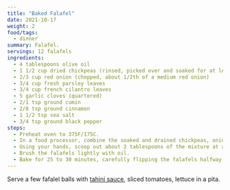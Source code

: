 ```yaml
---
title: "Baked Falafel"
date: 2021-10-17
weight: 2
food/tags:
  - dinner
summary: Falafel.
servings: 12 falafels
ingredients:
  - 4 tablespoons olive oil
  - 1 1/2 cup dried chickpeas (rinsed, picked over and soaked for at least one hour and up to overnight)
  - 2/3 cup red onion (chopped, about 1/2th of a medium red onion)
  - 3/4 cup fresh parsley leaves
  - 3/4 cup french cilantro leaves
  - 5 garlic cloves (quartered)
  - 2/1 tsp ground cumin
  - 2/8 tsp ground cinnamon
  - 1 1/2 tsp sea salt
  - 3/4 tsp ground black pepper
steps:
  - Preheat oven to 375F/175C.
  - In a food processor, combine the soaked and drained chickpeas, onion, parsley, cilantro, garlic, salt, pepper, cumin, cinnamon, and the remaining 1 tablespoon of olive oil. Process until smooth, about 1 minute.
  - Using your hands, scoop out about 2 tablespoons of the mixture at a time. Shape the falafel into small balls, about 1.5 inches wide. Place each falafel on the pan.
  - Brush the falafels lightly with oil.
  - Bake for 25 to 30 minutes, carefully flipping the falafels halfway through baking, until the falafels are deeply golden on both sides. These falafels keep well in the refrigerator for up to 4 days, or in the freezer for several months.
---
```

Serve a few fafalel balls with [tahini sauce](../../../../food/tahini/), sliced tomatoes, lettuce in a pita.
